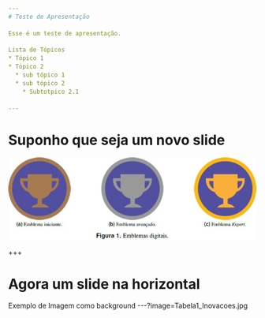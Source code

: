 ```yaml
---
# Teste de Apresentação

Esse é um teste de apresentação.

Lista de Tópicos
* Tópico 1
* Tópico 2
  * sub tópico 1
  * sub tópico 2
    * Subtotpico 2.1

---
```

# Suponho que seja um novo slide
![Exemplo de imagem](Figura1_Inovacoes_2017.jpg)

+++
# Agora um slide na horizontal
Exemplo de Imagem como background
---?image=Tabela1_Inovacoes.jpg
